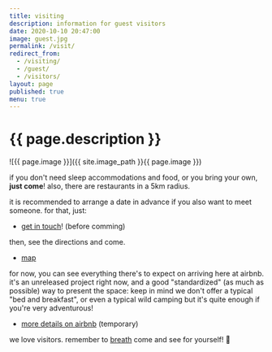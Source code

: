 ```yaml
---
title: visiting
description: information for guest visitors
date: 2020-10-10 20:47:00
image: guest.jpg
permalink: /visit/
redirect_from:
  - /visiting/
  - /guest/
  - /visitors/
layout: page
published: true
menu: true
---
```


# {{ page.description }}

![{{ page.image }}]({{ site.image_path }}{{ page.image }})

if you don't need sleep accommodations and food, or you bring your own, **just come**! also, there are restaurants in a 5km radius.

it is recommended to arrange a date in advance if you also want to meet someone. for that, just:

- [get in touch](/contact)! (before comming)

then, see the directions and come.

- [map](/map)

for now, you can see everything there's to expect on arriving here at airbnb. it's an unreleased project right now, and a good "standardized" (as much as possible) way to present the space: keep in mind we don't offer a typical "bed and breakfast", or even a typical wild camping but it's quite enough if you're very adventurous!

- [more details on airbnb](https://airbnb.com/h/ahoxus) (temporary)

we love visitors. remember to [breath](/breath) come and see for yourself! 🥰
